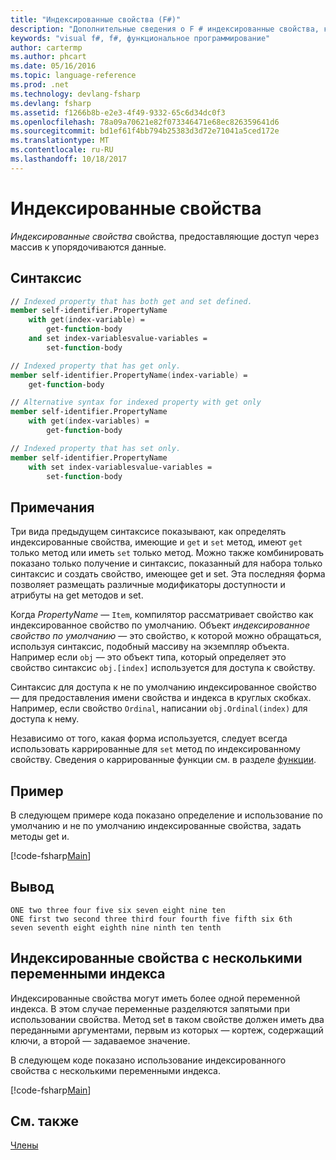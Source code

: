```yaml
---
title: "Индексированные свойства (F#)"
description: "Дополнительные сведения о F # индексированные свойства, которые являются свойства, предоставляющие доступ через массив к упорядоченным данным."
keywords: "visual f#, f#, функциональное программирование"
author: cartermp
ms.author: phcart
ms.date: 05/16/2016
ms.topic: language-reference
ms.prod: .net
ms.technology: devlang-fsharp
ms.devlang: fsharp
ms.assetid: f1266b8b-e2e3-4f49-9332-65c6d34dc0f3
ms.openlocfilehash: 78a09a70621e82f073346471e68ec826359641d6
ms.sourcegitcommit: bd1ef61f4bb794b25383d3d72e71041a5ced172e
ms.translationtype: MT
ms.contentlocale: ru-RU
ms.lasthandoff: 10/18/2017
---
```

# <a name="indexed-properties"></a>Индексированные свойства

*Индексированные свойства* свойства, предоставляющие доступ через массив к упорядочиваются данные.


## <a name="syntax"></a>Синтаксис

```fsharp
// Indexed property that has both get and set defined.
member self-identifier.PropertyName
    with get(index-variable) =
        get-function-body
    and set index-variablesvalue-variables =
        set-function-body

// Indexed property that has get only.
member self-identifier.PropertyName(index-variable) =
    get-function-body

// Alternative syntax for indexed property with get only
member self-identifier.PropertyName
    with get(index-variables) =
        get-function-body

// Indexed property that has set only.
member self-identifier.PropertyName
    with set index-variablesvalue-variables = 
        set-function-body
```

## <a name="remarks"></a>Примечания
Три вида предыдущем синтаксисе показывают, как определять индексированные свойства, имеющие и `get` и `set` метод, имеют `get` только метод или иметь `set` только метод. Можно также комбинировать показано только получение и синтаксис, показанный для набора только синтаксис и создать свойство, имеющее get и set. Эта последняя форма позволяет размещать различные модификаторы доступности и атрибуты на get методов и set.

Когда *PropertyName* — `Item`, компилятор рассматривает свойство как индексированное свойство по умолчанию. Объект *индексированное свойство по умолчанию* — это свойство, к которой можно обращаться, используя синтаксис, подобный массиву на экземпляр объекта. Например если `obj` — это объект типа, который определяет это свойство синтаксис `obj.[index]` используется для доступа к свойству.

Синтаксис для доступа к не по умолчанию индексированное свойство — для предоставления имени свойства и индекса в круглых скобках. Например, если свойство `Ordinal`, написании `obj.Ordinal(index)` для доступа к нему.

Независимо от того, какая форма используется, следует всегда использовать каррированные для `set` метод по индексированному свойству. Сведения о каррированные функции см. в разделе [функции](../functions/index.md).

## <a name="example"></a>Пример

В следующем примере кода показано определение и использование по умолчанию и не по умолчанию индексированные свойства, задать методы get и.

[!code-fsharp[Main](../../../../samples/snippets/fsharp/lang-ref-1/snippet3301.fs)]

## <a name="output"></a>Вывод

```
ONE two three four five six seven eight nine ten
ONE first two second three third four fourth five fifth six 6th
seven seventh eight eighth nine ninth ten tenth
```

## <a name="indexed-properties-with-multiple-index-variables"></a>Индексированные свойства с несколькими переменными индекса
Индексированные свойства могут иметь более одной переменной индекса. В этом случае переменные разделяются запятыми при использовании свойства. Метод set в таком свойстве должен иметь два переданными аргументами, первым из которых — кортеж, содержащий ключи, а второй — задаваемое значение.

В следующем коде показано использование индексированного свойства с несколькими переменными индекса.

[!code-fsharp[Main](../../../../samples/snippets/fsharp/lang-ref-1/snippet3302.fs)]
    
## <a name="see-also"></a>См. также
[Члены](index.md)

